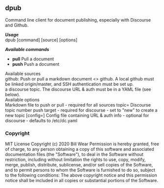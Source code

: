 ## dpub
Command line client for document publishing, especially with Discourse and Github.

***Usage***<br/>
dpub [command] [source] [options]

***Available commands***
* **pull**
Pull a document
* **push** 
Push a document

<dt>Available sources</dt>
github: Push or pull a markdown document <> github. A local github must be linked origin/master, and SSH authentication must be set up.<br/
discourse: Push or pull a markdown document <> a discourse topic. The discourse URL & auth must be in a YAML file (see below).</dd>

<dt>Available options</dt>
<file=<filename>        Markdown file to push or pull
                          - required for all sources
  topic=<topic-number>   Discourse topic number push target
                          - required for discourse
			  - set to "new" to create a new topic
  [config=<configfile>]  Config file containing URL & auth info
                          - optional for discourse
                          - defaults to /etc/dc.yaml
</dl>

### Copyright
MIT License
Copyright (c) 2020 Bill Wear
Permission is hereby granted, free of charge, to any person obtaining a copy
of this software and associated documentation files (the "Software"), to deal
in the Software without restriction, including without limitation the rights
to use, copy, modify, merge, publish, distribute, sublicense, and/or sell
copies of the Software, and to permit persons to whom the Software is
furnished to do so, subject to the following conditions:
The above copyright notice and this permission notice shall be included in
all copies or substantial portions of the Software.

